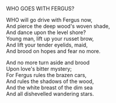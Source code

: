 WHO GOES WITH FERGUS?  
  
WHO will go drive with Fergus now,  
And pierce the deep wood's woven shade,  
And dance upon the level shore?  
Young man, lift up your russet brow,  
And lift your tender eyelids, maid,  
And brood on hopes and fear no more.  
  
And no more turn aside and brood  
Upon love's bitter mystery;  
For Fergus rules the brazen cars,  
And rules the shadows of the wood,  
And the white breast of the dim sea  
And all dishevelled wandering stars.  
